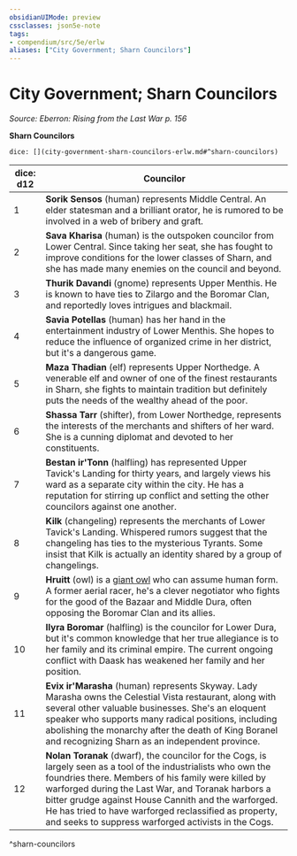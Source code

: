 ```yaml
---
obsidianUIMode: preview
cssclasses: json5e-note
tags:
- compendium/src/5e/erlw
aliases: ["City Government; Sharn Councilors"]
---
```

# City Government; Sharn Councilors
*Source: Eberron: Rising from the Last War p. 156* 

**Sharn Councilors**

`dice: [](city-government-sharn-councilors-erlw.md#^sharn-councilors)`

| dice: d12 | Councilor |
|-----------|-----------|
| 1 | **Sorik Sensos** (human) represents Middle Central. An elder statesman and a brilliant orator, he is rumored to be involved in a web of bribery and graft. |
| 2 | **Sava Kharisa** (human) is the outspoken councilor from Lower Central. Since taking her seat, she has fought to improve conditions for the lower classes of Sharn, and she has made many enemies on the council and beyond. |
| 3 | **Thurik Davandi** (gnome) represents Upper Menthis. He is known to have ties to Zilargo and the Boromar Clan, and reportedly loves intrigues and blackmail. |
| 4 | **Savia Potellas** (human) has her hand in the entertainment industry of Lower Menthis. She hopes to reduce the influence of organized crime in her district, but it's a dangerous game. |
| 5 | **Maza Thadian** (elf) represents Upper Northedge. A venerable elf and owner of one of the finest restaurants in Sharn, she fights to maintain tradition but definitely puts the needs of the wealthy ahead of the poor. |
| 6 | **Shassa Tarr** (shifter), from Lower Northedge, represents the interests of the merchants and shifters of her ward. She is a cunning diplomat and devoted to her constituents. |
| 7 | **Bestan ir'Tonn** (halfling) has represented Upper Tavick's Landing for thirty years, and largely views his ward as a separate city within the city. He has a reputation for stirring up conflict and setting the other councilors against one another. |
| 8 | **Kilk** (changeling) represents the merchants of Lower Tavick's Landing. Whispered rumors suggest that the changeling has ties to the mysterious Tyrants. Some insist that Kilk is actually an identity shared by a group of changelings. |
| 9 | **Hruitt** (owl) is a [giant owl](/Systems/5e/bestiary/beast/giant-owl.md) who can assume human form. A former aerial racer, he's a clever negotiator who fights for the good of the Bazaar and Middle Dura, often opposing the Boromar Clan and its allies. |
| 10 | **Ilyra Boromar** (halfling) is the councilor for Lower Dura, but it's common knowledge that her true allegiance is to her family and its criminal empire. The current ongoing conflict with Daask has weakened her family and her position. |
| 11 | **Evix ir'Marasha** (human) represents Skyway. Lady Marasha owns the Celestial Vista restaurant, along with several other valuable businesses. She's an eloquent speaker who supports many radical positions, including abolishing the monarchy after the death of King Boranel and recognizing Sharn as an independent province. |
| 12 | **Nolan Toranak** (dwarf), the councilor for the Cogs, is largely seen as a tool of the industrialists who own the foundries there. Members of his family were killed by warforged during the Last War, and Toranak harbors a bitter grudge against House Cannith and the warforged. He has tried to have warforged reclassified as property, and seeks to suppress warforged activists in the Cogs. |
^sharn-councilors